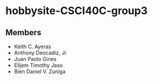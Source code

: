 # hobbysite-CSCI40C-group3

## Members
- Keith C. Ayeras
- Anthony Deocadiz, Jr
- Juan Paolo Gines
- Elijem Timothy Jaso
- Bien Daniel V. Zuniga

